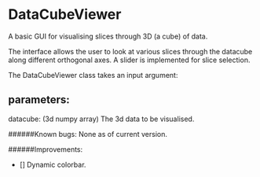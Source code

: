 # DataCubeViewer
A basic GUI for visualising slices through 3D (a cube) of data.

The interface allows the user to look at various slices through the datacube along different orthogonal axes.
A slider is implemented for slice selection.

The DataCubeViewer class takes an input argument:

parameters:
----------
datacube: (3d numpy array)
    The 3d data to be visualised.

######Known bugs:
None as of current version.

######Improvements:
- [] Dynamic colorbar.
